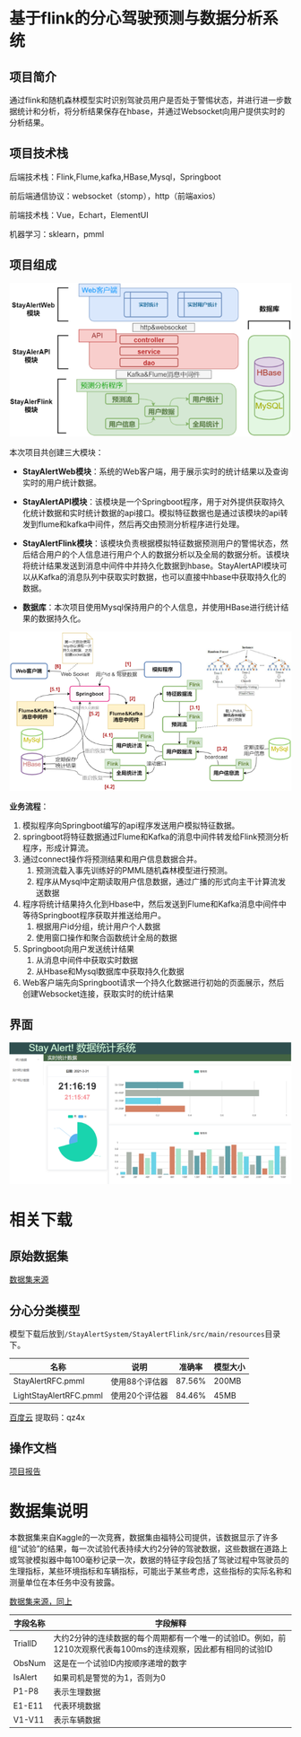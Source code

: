 # 基于flink的分心驾驶预测与数据分析系统

## 项目简介

通过flink和随机森林模型实时识别驾驶员用户是否处于警惕状态，并进行进一步数据统计和分析，将分析结果保存在hbase，并通过Websocket向用户提供实时的分析结果。 

## 项目技术栈

后端技术栈：Flink,Flume,kafka,HBase,Mysql，Springboot 

前后端通信协议：websocket（stomp），http（前端axios） 

前端技术栈：Vue，Echart，ElementUI 

机器学习：sklearn，pmml

## 项目组成

![image-20210427205022857](.img/README/image-20210427205022857.png)

本次项目共创建三大模块：

- **StayAlertWeb模块**：系统的Web客户端，用于展示实时的统计结果以及查询实时的用户统计数据。

- **StayAlertAPI模块**：该模块是一个Springboot程序，用于对外提供获取持久化统计数据和实时统计数据的api接口。模拟特征数据也是通过该模块的api转发到flume和kafka中间件，然后再交由预测分析程序进行处理。

- **StayAlertFlink模块**：该模块负责根据模拟特征数据预测用户的警惕状态，然后结合用户的个人信息进行用户个人的数据分析以及全局的数据分析。该模块 将统计结果发送到消息中间件中并持久化数据到hbase。StayAlertAPI模块可以从Kafka的消息队列中获取实时数据，也可以直接中hbase中获取持久化的数据。

- **数据库**：本次项目使用Mysql保持用户的个人信息，并使用HBase进行统计结果的数据持久化。

![image-20210427205032825](.img/README/image-20210427205032825.png)

**业务流程**：

1. 模拟程序向Springboot编写的api程序发送用户模拟特征数据。
2. springboot将特征数据通过Flume和Kafka的消息中间件转发给Flink预测分析程序，形成计算流。
3. 通过connect操作将预测结果和用户信息数据合并。
   1. 预测流载入事先训练好的PMML随机森林模型进行预测。
   2. 程序从Mysql中定期读取用户信息数据，通过广播的形式向主干计算流发送数据
4. 程序将统计结果持久化到Hbase中，然后发送到Flume和Kafka消息中间件中等待Springboot程序获取并推送给用户。
   1. 根据用户id分组，统计用户个人数据
   2. 使用窗口操作和聚合函数统计全局的数据
5. Springboot向用户发送统计结果
   1. 从消息中间件中获取实时数据
   2. 从Hbase和Mysql数据库中获取持久化数据
6. Web客户端先向Springboot请求一个持久化数据进行初始的页面展示，然后创建Websocket连接，获取实时的统计结果

## 界面

![image-20210427211128194](.img/README/image-20210427211128194.png)

# 相关下载

## 原始数据集

[数据集来源](https://www.kaggle.com/c/stayalert) 

## 分心分类模型

模型下载后放到`/StayAlertSystem/StayAlertFlink/src/main/resources`目录下。

| 名称                   | 说明           | 准确率 | 模型大小 |
| ---------------------- | -------------- | ------ | -------- |
| StayAlertRFC.pmml      | 使用88个评估器 | 87.56% | 200MB    |
| LightStayAlertRFC.pmml | 使用20个评估器 | 84.46% | 45MB     |

[百度云](https://pan.baidu.com/s/1eegMJfN3QJUDFmGR7hB80Q)  提取码：qz4x 

## 操作文档

[项目报告](https://download.csdn.net/download/xzq1207105685/16389741) 

# 数据集说明

本数据集来自Kaggle的一次竞赛，数据集由福特公司提供，该数据显示了许多组“试验”的结果，每一次试验代表持续大约2分钟的驾驶数据，这些数据在道路上或驾驶模拟器中每100毫秒记录一次，数据的特征字段包括了驾驶过程中驾驶员的生理指标，某些环境指标和车辆指标，可能出于某些考虑，这些指标的实际名称和测量单位在本任务中没有披露。

[数据集来源，同上](https://www.kaggle.com/c/stayalert) 

| **字段名称** | **字段解释**                                                 |
| ------------ | ------------------------------------------------------------ |
| TrialID      | 大约2分钟的连续数据的每个周期都有一个唯一的试验ID。例如，前1210次观察代表每100ms的连续观察，因此都有相同的试验ID |
| ObsNum       | 这是在一个试验ID内按顺序递增的数字                           |
| IsAlert      | 如果司机是警觉的为1，否则为0                                 |
| P1-P8        | 表示生理数据                                                 |
| E1-E11       | 代表环境数据                                                 |
| V1-V11       | 表示车辆数据                                                 |